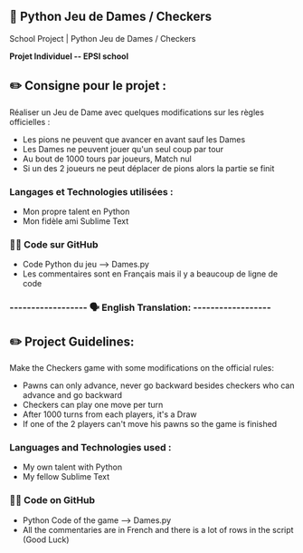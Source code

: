 ## 📄 Python Jeu de Dames / Checkers 
School Project | Python Jeu de Dames / Checkers 

**Projet Individuel -- EPSI school**

## ✏️ Consigne pour le projet :

Réaliser un Jeu de Dame avec quelques modifications sur les règles officielles :
  * Les pions ne peuvent que avancer en avant sauf les Dames
  * Les Dames ne peuvent jouer qu'un seul coup par tour
  * Au bout de 1000 tours par joueurs, Match nul
  * Si un des 2 joueurs ne peut déplacer de pions alors la partie se finit 

### Langages et Technologies utilisées :

* Mon propre talent en Python
* Mon fidèle ami Sublime Text

### 👨‍💻 Code sur GitHub

  * Code Python du jeu --> Dames.py
  * Les commentaires sont en Français mais il y a beaucoup de ligne de code
  


### ------------------ 🗣️󠁧󠁢󠁥󠁮󠁧󠁿 English Translation: ------------------ 
  
## ✏️ Project Guidelines:

Make the Checkers game with some modifications on the official rules:
  * Pawns can only advance, never go backward besides checkers who can advance and go backward
  * Checkers can play one move per turn
  * After 1000 turns from each players, it's a Draw
  * If one of the 2 players can't move his pawns so the game is finished 

### Languages and Technologies used :

* My own talent with Python
* My fellow Sublime Text

### 👨‍💻 Code on GitHub

  * Python Code of the game --> Dames.py
  * All the commentaries are in French and there is a lot of rows in the script (Good Luck)
